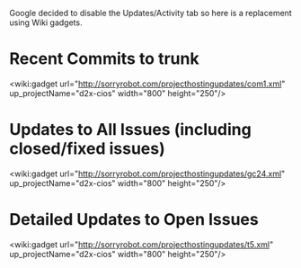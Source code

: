 Google decided to disable the Updates/Activity tab so here is a replacement using Wiki gadgets.

# Recent Commits to trunk #

<wiki:gadget url="http://sorryrobot.com/projecthostingupdates/com1.xml" up\_projectName="d2x-cios" width="800"  height="250"/>

# Updates to All Issues (including closed/fixed issues) #

<wiki:gadget url="http://sorryrobot.com/projecthostingupdates/gc24.xml" up\_projectName="d2x-cios" width="800"  height="250"/>

# Detailed Updates to Open Issues #

<wiki:gadget url="http://sorryrobot.com/projecthostingupdates/t5.xml" up\_projectName="d2x-cios" width="800"  height="250"/>